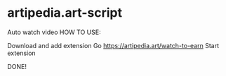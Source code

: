 # artipedia.art-script
Auto watch video
HOW TO USE:

Download and add extension
Go https://artipedia.art/watch-to-earn
Start extension

DONE!
